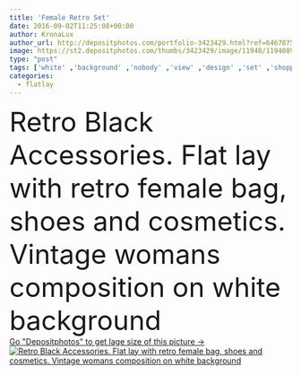 ```yaml
---
title: 'Female Retro Set'
date: 2016-09-02T11:25:08+00:00
author: KronaLux
author_url: http://depositphotos.com/portfolio-3423429.html?ref=64678756
image: https://st2.depositphotos.com/thumbs/3423429/image/11948/119480966/api_thumb_450.jpg?forcejpeg=true
type: "post"
tags: ['white' ,'background' ,'nobody' ,'view' ,'design' ,'set' ,'shopping' ,'bag' ,'beautiful' ,'discount' ,'sale' ,'buy' ,'shop' ,'store' ,'girl' ,'female' ,'summer' ,'beauty' ,'up' ,'flower' ,'black' ,'card' ,'retro' ,'vintage' ,'fashion' ,'accessory' ,'concept' ,'lay' ,'stylish' ,'romantic' ,'woman' ,'flat' ,'cosmetics' ,'camera' ,'template' ,'trendy' ,'collection' ,'online' ,'top' ,'casual' ,'shoes' ,'perfume' ,'collage' ,'lipstick' ,'purse' ,'boutique' ,'trend' ,'mockup' ,'mock' ,'flatlay' ]
categories: 
  - flatlay
---
```

<div aling="center">
            <font size="60"> Retro Black Accessories. Flat lay with retro female bag, shoes and cosmetics. Vintage womans composition on white background</font>   
</div>
<div>
    <a href='https://depositphotos.com/119480966/stock-photo-female-retro-set.html?ref=64678756' target=_blank > Go "Depositphotos" to get lage size of this picture ->
        <img href='https://depositphotos.com/119480966/stock-photo-female-retro-set.html?ref=64678756' src='https://st2.depositphotos.com/3423429/11948/i/950/depositphotos_119480966-stock-photo-female-retro-set.jpg?forcejpeg=true' alt='Retro Black Accessories. Flat lay with retro female bag, shoes and cosmetics. Vintage womans composition on white background' >
    </a>
</div>
